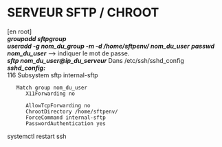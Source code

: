   #  SERVEUR SFTP / CHROOT  
  [en root]  
  ___groupadd sftpgroup___  
  ___useradd -g nom_du_group -m -d /home/sftpenv/ nom_du_user___
  ___passwd nom_du_user___ --> indiquer le mot de passe.  
  ___sftp nom_du_user@ip_du_serveur___
  Dans /etc/ssh/sshd_config  
  ___sshd_config:___  
  116 Subsystem sftp  internal-sftp  
  
       Match group nom_du_user
          X11Forwarding no  
          
          AllowTcpForwarding no  
          ChrootDirectory /home/sftpenv/  
          ForceCommand internal-sftp  
          PasswordAuthentication yes  
  systemctl restart ssh
          
  
  
